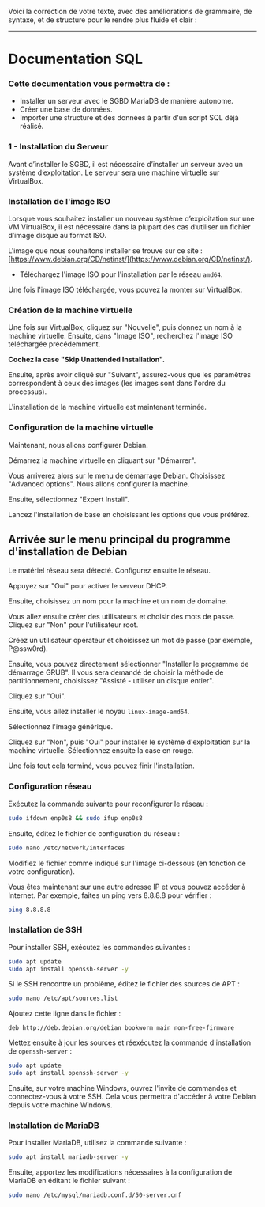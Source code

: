 Voici la correction de votre texte, avec des améliorations de grammaire, de syntaxe, et de structure pour le rendre plus fluide et clair :

---

# Documentation SQL

### Cette documentation vous permettra de :

* Installer un serveur avec le SGBD MariaDB de manière autonome.
* Créer une base de données.
* Importer une structure et des données à partir d'un script SQL déjà réalisé.

### 1 - Installation du Serveur

Avant d’installer le SGBD, il est nécessaire d’installer un serveur avec un système d’exploitation. Le serveur sera une machine virtuelle sur VirtualBox.

### Installation de l'image ISO

Lorsque vous souhaitez installer un nouveau système d’exploitation sur une VM VirtualBox, il est nécessaire dans la plupart des cas d’utiliser un fichier d’image disque au format ISO.

L'image que nous souhaitons installer se trouve sur ce site : [https://www.debian.org/CD/netinst/](https://www.debian.org/CD/netinst/).

- Téléchargez l'image ISO pour l'installation par le réseau `amd64`.

Une fois l'image ISO téléchargée, vous pouvez la monter sur VirtualBox.

### Création de la machine virtuelle

Une fois sur VirtualBox, cliquez sur "Nouvelle", puis donnez un nom à la machine virtuelle. Ensuite, dans "Image ISO", recherchez l'image ISO téléchargée précédemment.

**Cochez la case "Skip Unattended Installation".**

Ensuite, après avoir cliqué sur "Suivant", assurez-vous que les paramètres correspondent à ceux des images (les images sont dans l'ordre du processus).

L'installation de la machine virtuelle est maintenant terminée.

### Configuration de la machine virtuelle

Maintenant, nous allons configurer Debian.

Démarrez la machine virtuelle en cliquant sur "Démarrer".

Vous arriverez alors sur le menu de démarrage Debian. Choisissez "Advanced options". Nous allons configurer la machine.

Ensuite, sélectionnez "Expert Install".

Lancez l'installation de base en choisissant les options que vous préférez.

## Arrivée sur le menu principal du programme d'installation de Debian

Le matériel réseau sera détecté. Configurez ensuite le réseau.

Appuyez sur "Oui" pour activer le serveur DHCP.

Ensuite, choisissez un nom pour la machine et un nom de domaine.

Vous allez ensuite créer des utilisateurs et choisir des mots de passe. Cliquez sur "Non" pour l'utilisateur root.

Créez un utilisateur opérateur et choisissez un mot de passe (par exemple, P@ssw0rd).

Ensuite, vous pouvez directement sélectionner "Installer le programme de démarrage GRUB". Il vous sera demandé de choisir la méthode de partitionnement, choisissez "Assisté - utiliser un disque entier".

Cliquez sur "Oui".

Ensuite, vous allez installer le noyau `linux-image-amd64`.

Sélectionnez l'image générique.

Cliquez sur "Non", puis "Oui" pour installer le système d'exploitation sur la machine virtuelle. Sélectionnez ensuite la case en rouge.

Une fois tout cela terminé, vous pouvez finir l'installation.

### Configuration réseau

Exécutez la commande suivante pour reconfigurer le réseau :

```bash
sudo ifdown enp0s8 && sudo ifup enp0s8
```

Ensuite, éditez le fichier de configuration du réseau :

```bash
sudo nano /etc/network/interfaces
```

Modifiez le fichier comme indiqué sur l'image ci-dessous (en fonction de votre configuration).

Vous êtes maintenant sur une autre adresse IP et vous pouvez accéder à Internet. Par exemple, faites un ping vers 8.8.8.8 pour vérifier :

```bash
ping 8.8.8.8
```

### Installation de SSH

Pour installer SSH, exécutez les commandes suivantes :

```bash
sudo apt update
sudo apt install openssh-server -y
```

Si le SSH rencontre un problème, éditez le fichier des sources de APT :

```bash
sudo nano /etc/apt/sources.list
```

Ajoutez cette ligne dans le fichier :

```
deb http://deb.debian.org/debian bookworm main non-free-firmware
```

Mettez ensuite à jour les sources et réexécutez la commande d'installation de `openssh-server` :

```bash
sudo apt update
sudo apt install openssh-server -y
```

Ensuite, sur votre machine Windows, ouvrez l'invite de commandes et connectez-vous à votre SSH. Cela vous permettra d'accéder à votre Debian depuis votre machine Windows.

### Installation de MariaDB

Pour installer MariaDB, utilisez la commande suivante :

```bash
sudo apt install mariadb-server -y
```

Ensuite, apportez les modifications nécessaires à la configuration de MariaDB en éditant le fichier suivant :

```bash
sudo nano /etc/mysql/mariadb.conf.d/50-server.cnf
```